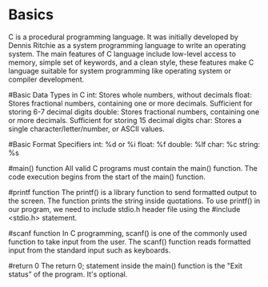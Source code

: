 # Basics
C is a procedural programming language.
It was initially developed by Dennis Ritchie as a system programming language to write an operating system. The main features of C language include low-level access to memory, simple set of keywords, and a clean style, these features make C language suitable for system programming like operating system or compiler development.

#Basic Data Types in C
int: Stores whole numbers, without decimals
float: Stores fractional numbers, containing one or more decimals. Sufficient for storing 6-7 decimal digits
double: Stores fractional numbers, containing one or more decimals. Sufficient for storing 15 decimal digits
char: Stores a single character/letter/number, or ASCII values.

#Basic Format Specifiers
int: %d or %i
float: %f
double: %lf
char: %c
string: %s

#main() function
All valid C programs must contain the main() function.
The code execution begins from the start of the main() function.

#printf function
The printf() is a library function to send formatted output to the screen.
The function prints the string inside quotations.
To use printf() in our program, we need to include stdio.h header file using the #include <stdio.h> statement.

#scanf function
In C programming, scanf() is one of the commonly used function to take input from the user. The scanf() function reads formatted input from the standard input such as keyboards.

#return 0
The return 0; statement inside the main() function is the "Exit status" of the program. It's optional.
